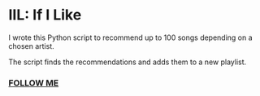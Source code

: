 # IIL: If I Like

I wrote this Python script to recommend up to 100 songs depending on a chosen artist.

The script finds the recommendations and adds them to a new playlist.


### [FOLLOW ME](https://linktr.ee/hollownotempty)


